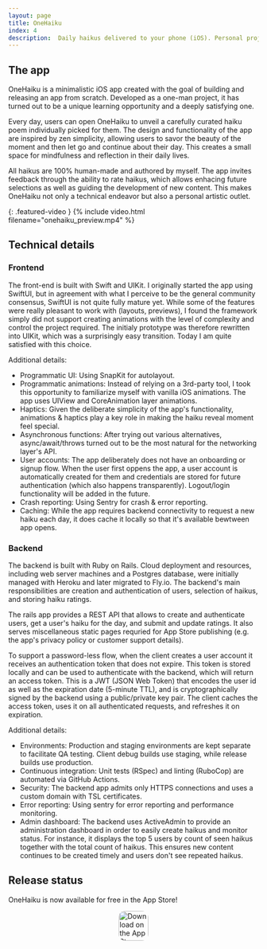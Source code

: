 ```yaml
---
layout: page
title: OneHaiku
index: 4
description:  Daily haikus delivered to your phone (iOS). Personal project.
---
```


## The app

OneHaiku is a minimalistic iOS app created with the goal of building and releasing an app from scratch. Developed as a one-man project, it has turned out to be a unique learning opportunity and a deeply satisfying one.

Every day, users can open OneHaiku to unveil a carefully curated haiku poem individually picked for them. The design and functionality of the app are inspired by zen simplicity, allowing users to savor the beauty of the moment and then let go and continue about their day. This creates a small space for mindfulness and reflection in their daily lives.

All haikus are 100% human-made and authored by myself. The app invites feedback through the ability to rate haikus, which allows enhacing future selections as well as guiding the development of new content. This makes OneHaiku not only a technical endeavor but also a personal artistic outlet.

{: .featured-video }
{% include video.html filename="onehaiku_preview.mp4" %}

## Technical details

### Frontend

The front-end is built with Swift and UIKit. I originally started the app using SwiftUI, but in agreement with what I perceive to be the general community consensus, SwiftUI is not quite fully mature yet. While some of the features were really pleasant to work with (layouts, previews), I found the framework simply did not support creating animations with the level of complexity and control the project required. The initialy prototype was therefore rewritten into UIKit, which was a surprisingly easy transition. Today I am quite satisfied with this choice.

Additional details:
- Programmatic UI: Using SnapKit for autolayout.
- Programmatic animations: Instead of relying on a 3rd-party tool, I took this opportunity to familiarize myself with vanilla iOS animations. The app uses UIView and CoreAnimation layer animations.
- Haptics: Given the deliberate simplicity of the app's functionality, animations & haptics play a key role in making the haiku reveal moment feel special.
- Asynchronous functions: After trying out various alternatives, async/await/throws turned out to be the most natural for the networking layer's API.
- User accounts: The app deliberately does not have an onboarding or signup flow. When the user first oppens the app, a user account is automatically created for them and credentials are stored for future authentication (which also happens transparently). Logout/login functionality will be added in the future.
- Crash reporting: Using Sentry for crash & error reporting.
- Caching: While the app requires backend connectivity to request a new haiku each day, it does cache it locally so that it's available bewtween app opens.

### Backend

The backend is built with Ruby on Rails. Cloud deployment and resources, including web server machines and a Postgres database, were initially managed with Heroku and later migrated to Fly.io. The backend's main responsibilities are creation and authentication of users, selection of haikus, and storing haiku ratings.

The rails app provides a REST API that allows to create and authenticate users, get a user's haiku for the day, and submit and update ratings. It also serves miscellaneous static pages requried for App Store publishing (e.g. the app's privacy policy or customer support details).

To support a password-less flow, when the client creates a user account it receives an authentication token that does not expire. This token is stored locally and can be used to authenticate with the backend, which will return an access token. This is a JWT (JSON Web Token) that encodes the user id as well as the expiration date (5-minute TTL), and is cryptographically signed by the backend using a public/private key pair. The client caches the access token, uses it on all authenticated requests, and refreshes it on expiration.

Additional details:
- Environments: Production and staging environments are kept separate to facilitate QA testing. Client debug builds use staging, while release builds use production.
- Continuous integration: Unit tests (RSpec) and linting (RuboCop) are automated via GitHub Actions.
- Security: The backend app admits only HTTPS connections and uses a custom domain with TSL certificates.
- Error reporting: Using sentry for error reporting and performance monitoring.
- Admin dashboard: The backend uses ActiveAdmin to provide an administration dashboard in order to easily create haikus and monitor status. For instance, it displays the top 5 users by count of seen haikus together with the total count of haikus. This ensures new content continues to be created timely and users don't see repeated haikus.


## Release status

OneHaiku is now available for free in the App Store!

<a href="https://apps.apple.com/us/app/onehaiku/id6448963020?itsct=apps_box_badge&amp;itscg=30200">
	<img src="https://tools.applemediaservices.com/api/badges/download-on-the-app-store/black/en-us?size=250x83&amp;releaseDate=1686700800" alt="Download on the App Store" style="display: block; margin: auto; border-radius: 13px; height: 60px;">
</a>
